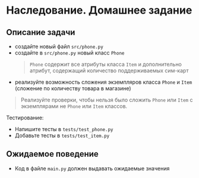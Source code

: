 # Наследование. Домашнее задание

## Описание задачи

- создайте новый файл `src/phone.py`
- создайте в `src/phone.py` новый класс `Phone`
    > `Phone` содержит все атрибуты класса `Item` и дополнительно атрибут, содержащий количество поддерживаемых сим-карт
- реализуйте возможность сложения экземпляров класса `Phone` и `Item` (сложение по количеству товара в магазине)
> Реализуйте проверки, чтобы нельзя было сложить `Phone` или `Item` с экземплярами не `Phone` или `Item` классов.

Тестирование:
- Напишите тесты в `tests/test_phone.py`
- Добавьте тесты в `tests/test_item.py`

## Ожидаемое поведение
- Код в файле `main.py` должен выдавать ожидаемые значения